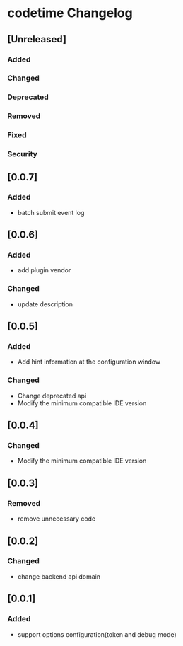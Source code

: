 <!-- Keep a Changelog guide -> https://keepachangelog.com -->

# codetime Changelog

## [Unreleased]
### Added

### Changed

### Deprecated

### Removed

### Fixed

### Security
## [0.0.7]
### Added
- batch submit event log

## [0.0.6]
### Added
- add plugin vendor

### Changed
- update description

## [0.0.5]
### Added
- Add hint information at the configuration window

### Changed
- Change deprecated api
- Modify the minimum compatible IDE version

## [0.0.4]
### Changed
- Modify the minimum compatible IDE version

## [0.0.3]
### Removed
- remove unnecessary code

## [0.0.2]
### Changed
- change backend api domain

## [0.0.1]
### Added
- support options configuration(token and debug mode)